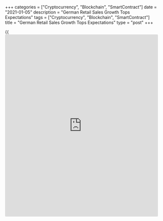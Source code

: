 +++
categories = ["Cryptocurrency", "Blockchain", "SmartContract"]
date = "2021-01-05"
description = "German Retail Sales Growth Tops Expectations"
tags = ["Cryptocurrency", "Blockchain", "SmartContract"]
title = "German Retail Sales Growth Tops Expectations"
type = "post"
+++

{{<iframe id="large-banner" src="https://www.bounty.group/#slide=9.0" width="100%" height="600" scrolling="no" style="border: 0px solid rgb(216, 221, 230); border-radius: 3px;">}}

Germany's retail sales grew more than expected in November driven by
non-food retailing, data from Destatis revealed Tuesday.

In November, retail turnover climbed by a real 5.6 percent from the
previous year, which was faster than the expected growth of 3.9 percent
but slower than the 8.6 percent increase logged in October.

Retail sales of food, beverages and tobacco gained only 0.8 percent
annually, while non-food retail surged 8.5 percent.

On a monthly basis, retail sales grew unexpectedly by 1.9 percent.
Economists had forecast a month-on-month fall of 2 percent after rising
2.6 percent in October.

In comparison to February, the month before the outbreak of Covid-19,
the turnover in November was 8.4 percent higher in real [terms](https://www.fintechee.com/terms/).

Destatis said retail turnover for the whole year of 2020 was expected to
be between 3.9 percent and 4.3 percent in real [terms](https://www.fintechee.com/terms/) higher than in
2019.

For comments and feedback [contact](https://www.playgroundfx.com/contact/): editorial@rtt[news](https://www.letsplayfx.com/blog/forex-news-website/).com

[Economic News][1]

 **What parts of the world are seeing the best (and worst) economic
performances lately? Click[here][2] to check out our [Econ Scorecard][2]
and find out! See up-to-the-moment [ranking](https://www.playgroundfx.com/blog/crypto-exchange-ranking/)s for the best and worst
performers in [GDP][3], [unemployment rate][4], [inflation][5] and much
more.**

   1. www.rtt[news](https://www.letsplayfx.com/blog/forex-news-website/).com/Content/EconomicNews.aspx
   2. www.rtt[news](https://www.letsplayfx.com/blog/forex-news-website/).com/economic-scorecard/world-rank/retail-sales/highest-performance.aspx
   3. www.rtt[news](https://www.letsplayfx.com/blog/forex-news-website/).com/economic-scorecard/world-rank/GDP/highest-performance.aspx
   4. www.rtt[news](https://www.letsplayfx.com/blog/forex-news-website/).com/economic-scorecard/world-rank/unemployment-rate/lowest-performance.aspx
   5. www.rtt[news](https://www.letsplayfx.com/blog/forex-news-website/).com/economic-scorecard/world-rank/CPI/highest-performance.aspx